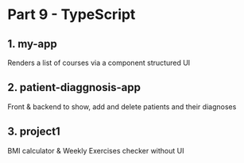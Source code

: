 # Part 9 - TypeScript

## 1. my-app 
Renders a list of courses via a component structured UI

## 2. patient-diaggnosis-app
Front & backend to show, add and delete patients and their diagnoses

## 3. project1
BMI calculator & Weekly Exercises checker without UI
